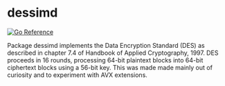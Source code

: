 # dessimd

[![Go Reference](https://pkg.go.dev/badge/github.com/andjam/desavx.svg)](https://pkg.go.dev/github.com/andjam/desavx)

Package dessimd implements the Data Encryption Standard (DES) as described
in chapter 7.4 of Handbook of Applied Cryptography, 1997. DES proceeds in 16
rounds, processing 64-bit plaintext blocks into 64-bit ciphertext blocks
using a 56-bit key. This was made made mainly out of curiosity and to experiment
with AVX extensions.
